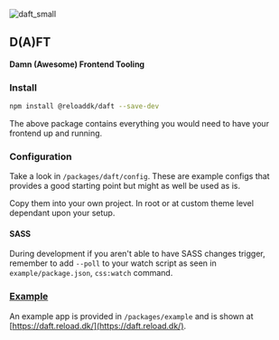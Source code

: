 ![daft_small](https://figmage.com/images/IPdWAod-s1xzh1NEJAZSF.png)

## D(A)FT

**Damn (Awesome) Frontend Tooling**

### Install

```sh
npm install @reloaddk/daft --save-dev
```

The above package contains everything you would need to have your frontend up
and running.

### Configuration

Take a look in `/packages/daft/config`. These are example configs that provides
a good starting point but might as well be used as is.

Copy them into your own project. In root or at custom theme level dependant upon
your setup.

#### SASS

During development if you aren't able to have SASS changes trigger, remember to
add `--poll` to your watch script as seen in `example/package.json`, `css:watch`
command.

### [Example](https://daft.reload.dk/)

An example app is provided in `/packages/example`
and is shown at [https://daft.reload.dk/](https://daft.reload.dk/).
